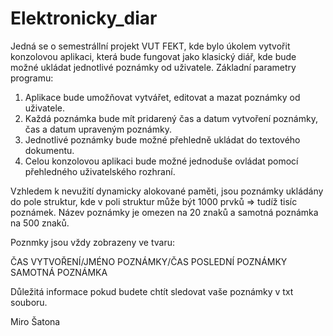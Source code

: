 # Elektronicky_diar
 
Jedná se o semestrállní projekt VUT FEKT, kde bylo úkolem vytvořit konzolovou aplikaci, která bude fungovat jako klasický diář, kde bude možné
ukládat jednotlivé poznámky od uživatele.
Základní parametry programu:
1. Aplikace bude umožňovat vytvářet, editovat a mazat poznámky od uživatele.
2. Každá poznámka bude mít pridarený čas a datum vytvoření poznámky, čas a datum upraveným poznámky.
3. Jednotlivé poznámky bude možné přehledně ukládat do textového dokumentu.
4. Celou konzolovou aplikaci bude možné jednoduše ovládat pomocí přehledného uživatelského rozhraní.

Vzhledem k nevužití dynamicky alokované paměti, jsou poznámky ukládány do pole struktur, kde v poli struktur může být 1000 prvků => tudíž tisíc poznámek. Název poznámky je omezen na 20 znaků a samotná poznámka na 500 znaků. 

Poznmky jsou vždy zobrazeny ve tvaru:

ČAS VYTVOŘENÍ/JMÉNO POZNÁMKY/ČAS POSLEDNÍ POZNÁMKY
SAMOTNÁ POZNÁMKA

Důležitá informace pokud budete chtít sledovat vaše poznámky v txt souboru.

Miro Šatona
